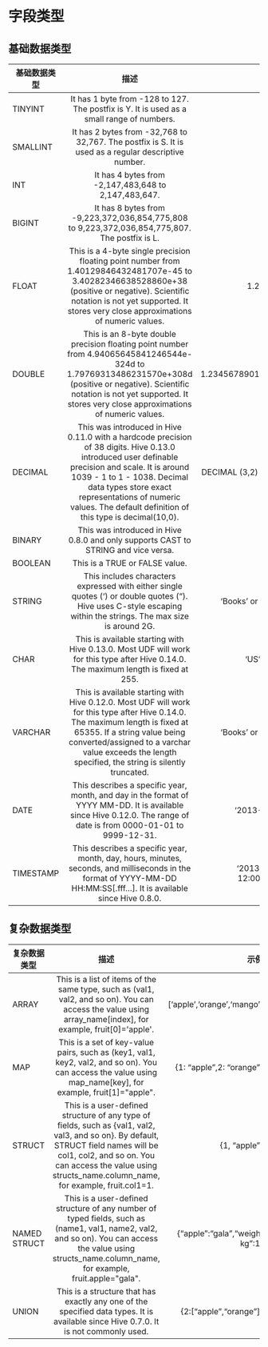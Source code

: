 # 字段类型

## 基础数据类型

| 基础数据类型 | 描述 | 示例 |
| ------------- |:-------------:| -----:|
| TINYINT | It has 1 byte from -128 to 127\. The postfix is Y. It is used as a small range of numbers. | 10Y |
| SMALLINT | It has 2 bytes from -32,768 to 32,767\. The postfix is S. It is used as a regular descriptive number. | 10S |
| INT | It has 4 bytes from -2,147,483,648 to 2,147,483,647\. | 10 |
| BIGINT | It has 8 bytes from -9,223,372,036,854,775,808 to 9,223,372,036,854,775,807\. The postfix is L. | 100L |
| FLOAT | This is a 4-byte single precision floating point number from 1.40129846432481707e-45 to 3.40282346638528860e+38 (positive or negative). Scientific notation is not yet supported. It stores very close approximations of numeric values. | 1.2345679 |
| DOUBLE | This is an 8-byte double precision floating point number from 4.94065645841246544e-324d to 1.79769313486231570e+308d (positive or negative). Scientific notation is not yet supported. It stores very close approximations of numeric values. | 1.2345678901234567 |
| DECIMAL | This was introduced in Hive 0.11.0 with a hardcode precision of 38 digits. Hive 0.13.0 introduced user definable precision and scale. It is around 1039 - 1 to 1 - 1038. Decimal data types store exact representations of numeric values. The default definition of this type is decimal(10,0). | DECIMAL (3,2) for 3.14 |
| BINARY | This was introduced in Hive 0.8.0 and only supports CAST to STRING and vice versa. | 1011 |
| BOOLEAN | This is a TRUE or FALSE value. | TRUE |
| STRING | This includes characters expressed with either single quotes (‘) or double quotes (“). Hive uses C-style escaping within the strings. The max size is around 2G. | ‘Books’ or “Books” |
| CHAR | This is available starting with Hive 0.13.0\. Most UDF will work for this type after Hive 0.14.0\. The maximum length is fixed at 255. | ‘US’ or “US” |
| VARCHAR | This is available starting with Hive 0.12.0\. Most UDF will work for this type after Hive 0.14.0\. The maximum length is fixed at 65355\. If a string value being converted/assigned to a varchar value exceeds the length specified, the string is silently truncated. | ‘Books’ or “Books” |
| DATE | This describes a specific year, month, and day in the format of YYYY MM-DD. It is available since Hive 0.12.0\. The range of date is from 0000-01-01 to 9999-12-31\. | ‘2013-01-01’ |
| TIMESTAMP | This describes a specific year, month, day, hours, minutes, seconds, and milliseconds in the format of YYYY-MM-DD HH:MM:SS[.fff…]. It is available since Hive 0.8.0. | ‘2013-01-01 12:00:01.345 |

## 复杂数据类型

| 复杂数据类型 | 描述 | 示例 |
| ------------- |:-------------:| -----:|
| ARRAY | This is a list of items of the same type, such as (val1, val2, and so on). You can access the value using array_name[index], for example, fruit[0]='apple'. | [‘apple’,‘orange’,‘mango’] |
| MAP | This is a set of key-value pairs, such as (key1, val1, key2, val2, and so on). You can access the value using map_name[key], for example, fruit[1]="apple". | {1: “apple”,2: “orange”} |
| STRUCT | This is a user-defined structure of any type of fields, such as {val1, val2, val3, and so on}. By default, STRUCT field names will be col1, col2, and so on. You can access the value using structs_name.column_name, for example, fruit.col1=1. | {1, “apple”} |
| NAMED STRUCT | This is a user-defined structure of any number of typed fields, such as (name1, val1, name2, val2, and so on). You can access the value using structs_name.column_name, for example, fruit.apple="gala". |   {“apple”:“gala”,“weight kg”:1} |
| UNION | This is a structure that has exactly any one of the specified data types. It is available since Hive 0.7.0\. It is not commonly used. | {2:[“apple”,“orange”]} |